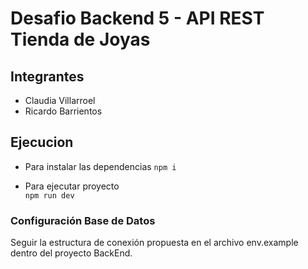 # Desafio Backend 5 - API REST Tienda de Joyas

## Integrantes
- Claudia Villarroel
- Ricardo Barrientos

## Ejecucion

- Para instalar las dependencias
    ```npm i```

- Para ejecutar proyecto    
    ```npm run dev```


### Configuración Base de Datos
 
Seguir la estructura de conexión propuesta en el archivo env.example dentro del proyecto BackEnd.